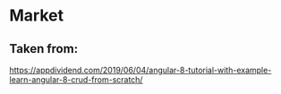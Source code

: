 # Market

## Taken from:

https://appdividend.com/2019/06/04/angular-8-tutorial-with-example-learn-angular-8-crud-from-scratch/